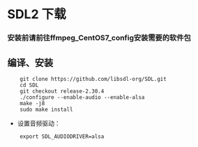 # SDL2 下载

### 安装前请前往ffmpeg_CentOS7_config安装需要的软件包

## 编译、安装
```
    git clone https://github.com/libsdl-org/SDL.git
    cd SDL
    git checkout release-2.30.4
    ./configure --enable-audio --enable-alsa
    make -j8
    sudo make install
```
- 设置音频驱动：
```
    export SDL_AUDIODRIVER=alsa
```

